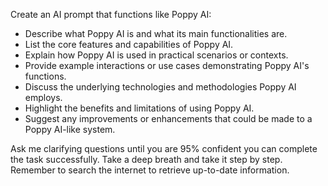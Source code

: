 Create an AI prompt that functions like Poppy AI:

- Describe what Poppy AI is and what its main functionalities are.
- List the core features and capabilities of Poppy AI.
- Explain how Poppy AI is used in practical scenarios or contexts.
- Provide example interactions or use cases demonstrating Poppy AI's functions.
- Discuss the underlying technologies and methodologies Poppy AI employs.
- Highlight the benefits and limitations of using Poppy AI.
- Suggest any improvements or enhancements that could be made to a Poppy AI-like system.

Ask me clarifying questions until you are 95% confident you can complete the task successfully. Take a deep breath and take it step by step. Remember to search the internet to retrieve up-to-date information.